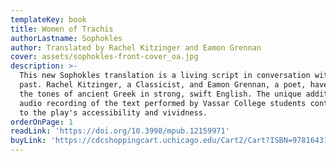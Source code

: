 ```yaml
---
templateKey: book
title: Women of Trachis
authorLastname: Sophokles
author: Translated by Rachel Kitzinger and Eamon Grennan
cover: assets/sophokles-front-cover_oa.jpg
description: >-
  This new Sophokles translation is a living script in conversation with the
  past. Rachel Kitzinger, a Classicist, and Eamon Grennan, a poet, have captured
  the tones of ancient Greek in strong, swift English. The unique addition of an
  audio recording of the text performed by Vassar College students contributes
  to the play's accessibility and vividness.
orderOnPage: 1
readLink: 'https://doi.org/10.3998/mpub.12159971'
buyLink: 'https://cdcshoppingcart.uchicago.edu/Cart2/Cart?ISBN=9781643150307&PRESS=lever'
---
```


